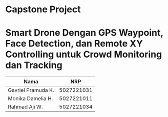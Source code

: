 # Capstone Project
# Smart Drone Dengan GPS Waypoint, Face Detection, dan Remote XY Controlling untuk Crowd Monitoring dan Tracking

| Nama                     | NRP        |
| ------------------------ | ---------- |
| Gavriel Pramuda K.    | 5027221031 |
| Monika Damelia H.        | 5027221011 |
| Rahmad Aji W.          | 5027221034 |